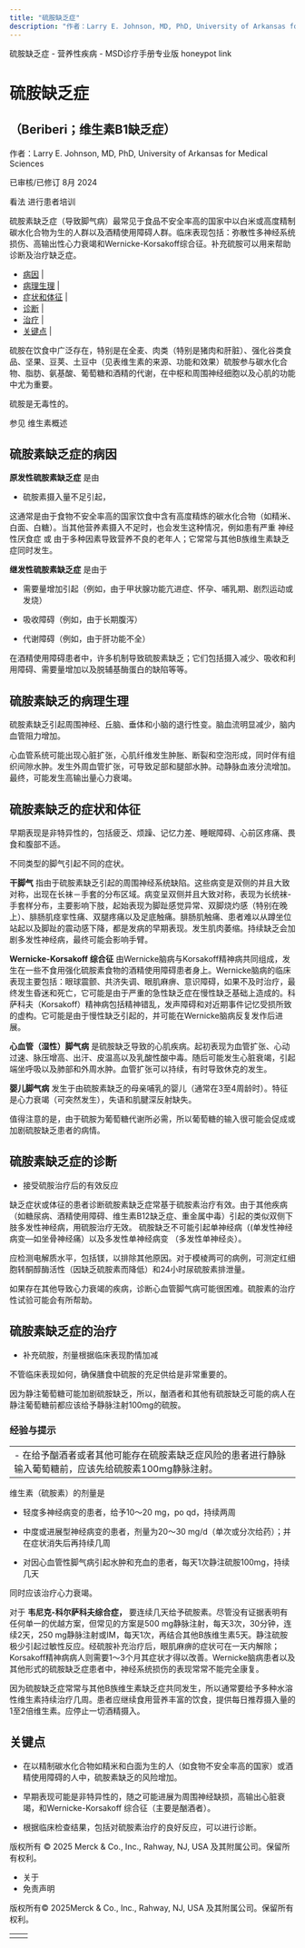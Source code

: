 ```yaml
---
title: "硫胺缺乏症"
description: "作者：Larry E. Johnson, MD, PhD, University of Arkansas for Medical Sciences"
---
```


﻿硫胺缺乏症 \- 营养性疾病 \- MSD诊疗手册专业版 honeypot link

# 硫胺缺乏症

## （Beriberi；维生素B1缺乏症）

作者：Larry E. Johnson, MD, PhD, University of Arkansas for Medical Sciences

已审核/已修订 8月 2024

看法 进行患者培训

硫胺素缺乏症（导致脚气病）最常见于食品不安全率高的国家中以白米或高度精制碳水化合物为生的人群以及酒精使用障碍人群。临床表现包括：弥散性多神经系统损伤、高输出性心力衰竭和Wernicke-Korsakoff综合征。补充硫胺可以用来帮助诊断及治疗缺乏症。

- [病因](#病因_v44324781_zh) \|
- [病理生理](#病理生理_v44324797_zh) \|
- [症状和体征](#症状和体征_v44324801_zh) \|
- [诊断](#诊断_v44324813_zh) \|
- [治疗](#治疗_v44324826_zh) \|
- [关键点](#关键点_v44324855_zh) \|

硫胺在饮食中广泛存在，特别是在全麦、肉类（特别是猪肉和肝脏）、强化谷类食品、坚果、豆荚、土豆中（见表维生素的来源、功能和效果）硫胺参与碳水化合物、脂肪、氨基酸、葡萄糖和酒精的代谢，在中枢和周围神经细胞以及心肌的功能中尤为重要。

硫胺是无毒性的。

参见 维生素概述

## 硫胺素缺乏症的病因

**原发性硫胺素缺乏症** 是由

- 硫胺素摄入量不足引起，


这通常是由于食物不安全率高的国家饮食中含有高度精炼的碳水化合物（如精米、白面、白糖）。当其他营养素摄入不足时，也会发生这种情况，例如患有严重 神经性厌食症 或 由于多种因素导致营养不良的老年人；它常常与其他B族维生素缺乏症同时发生。

**继发性硫胺素缺乏症** 是由于

- 需要量增加引起（例如，由于甲状腺功能亢进症、怀孕、哺乳期、剧烈运动或发烧）

- 吸收障碍（例如，由于长期腹泻）

- 代谢障碍（例如，由于肝功能不全）


在酒精使用障碍患者中，许多机制导致硫胺素缺乏；它们包括摄入减少、吸收和利用障碍、需要量增加以及脱辅基酶蛋白的缺陷等等。

## 硫胺素缺乏的病理生理

硫胺素缺乏引起周围神经、丘脑、垂体和小脑的退行性变。脑血流明显减少，脑内血管阻力增加。

心血管系统可能出现心脏扩张，心肌纤维发生肿胀、断裂和空泡形成，同时伴有组织间隙水肿。发生外周血管扩张，可导致足部和腿部水肿。动静脉血液分流增加。最终，可能发生高输出量心力衰竭。

## 硫胺素缺乏的症状和体征

早期表现是非特异性的，包括疲乏、烦躁、记忆力差、睡眠障碍、心前区疼痛、畏食和腹部不适。

不同类型的脚气引起不同的症状。

**干脚气** 指由于硫胺素缺乏引起的周围神经系统缺陷。这些病变是双侧的并且大致对称，出现在长袜－手套的分布区域。病变呈双侧并且大致对称，表现为长统袜-手套样分布，主要影响下肢，起始表现为脚趾感觉异常、双脚烧灼感（特别在晚上）、腓肠肌痉挛性痛、双腿疼痛以及足底触痛。腓肠肌触痛、患者难以从蹲坐位站起以及脚趾的震动感下降，都是发病的早期表现。发生肌肉萎缩。持续缺乏会加剧多发性神经病，最终可能会影响手臂。

**Wernicke-Korsakoff 综合征** 由Wernicke脑病与Korsakoff精神病共同组成，发生在一些不食用强化硫胺素食物的酒精使用障碍患者身上。Wernicke脑病的临床表现主要包括：眼球震颤、共济失调、眼肌麻痹、意识障碍，如果不及时治疗，最终发生昏迷和死亡，它可能是由于严重的急性缺乏症在慢性缺乏基础上造成的。科萨科夫（Korsakoff）精神病包括精神错乱，发声障碍和对近期事件记忆受损所致的虚构。它可能是由于慢性缺乏引起的，并可能在Wernicke脑病反复发作后进展。

**心血管（湿性）脚气病** 是硫胺缺乏导致的心肌疾病。起初表现为血管扩张、心动过速、脉压增高、出汗、皮温高以及乳酸性酸中毒。随后可能发生心脏衰竭，引起端坐呼吸以及肺部和外周水肿。血管扩张可以持续，有时导致休克的发生。

**婴儿脚气病** 发生于由硫胺素缺乏的母亲哺乳的婴儿（通常在3至4周龄时）。特征是心力衰竭（可突然发生），失语和肌腱深反射缺失。

值得注意的是，由于硫胺为葡萄糖代谢所必需，所以葡萄糖的输入很可能会促成或加剧硫胺缺乏患者的病情。

## 硫胺素缺乏症的诊断

- 接受硫胺治疗后的有效反应


缺乏症状或体征的患者诊断硫胺素缺乏症常基于硫胺素治疗有效。由于其他疾病（如糖尿病、酒精使用障碍、维生素B12缺乏症、重金属中毒）引起的类似双侧下肢多发性神经病，用硫胺治疗无效。 硫胺缺乏不可能引起单神经病（(单发性神经病变—如坐骨神经痛）以及多发性单神经病变 （多发性单神经炎）。

应检测电解质水平，包括镁，以排除其他原因。对于模棱两可的病例，可测定红细胞转酮醇酶活性（因缺乏硫胺素而降低）和24小时尿硫胺素排泄量。

如果存在其他导致心力衰竭的疾病，诊断心血管脚气病可能很困难。硫胺素的治疗性试验可能会有所帮助。

## 硫胺素缺乏症的治疗

- 补充硫胺，剂量根据临床表现酌情加减


不管临床表现如何，确保膳食中硫胺的充足供给是非常重要的。

因为静注葡萄糖可能加剧硫胺缺乏，所以，酗酒者和其他有硫胺缺乏可能的病人在静注葡萄糖前都应该给予静脉注射100mg的硫胺。

### 经验与提示

|     |
| --- |
| - 在给予酗酒者或者其他可能存在硫胺素缺乏症风险的患者进行静脉输入葡萄糖前，应该先给硫胺素100mg静脉注射。 |

维生素（硫胺素）的剂量是

- 轻度多神经病变的患者，给予10～20 mg，po qd，持续两周

- 中度或进展型神经病变的患者，剂量为20～30 mg/d（单次或分次给药）；并在症状消失后再持续几周

- 对因心血管性脚气病引起水肿和充血的患者，每天1次静注硫胺100mg，持续几天


同时应该治疗心力衰竭。

对于 **韦尼克-科尔萨科夫综合症，** 要连续几天给予硫胺素。尽管没有证据表明有任何单一的优越方案，但常见的方案是500 mg静脉注射，每天3次，30分钟，连续2天，250 mg静脉注射或IM，每天1次，再结合其他B族维生素5天。静注硫胺极少引起过敏性反应。经硫胺补充治疗后，眼肌麻痹的症状可在一天内解除；Korsakoff精神病病人则需要1～3个月其症状才得以改善。Wernicke脑病患者以及其他形式的硫胺缺乏症患者中，神经系统损伤的表现常常不能完全康复。

因为硫胺缺乏症常常与其他B族维生素缺乏症共同发生，所以通常要给予多种水溶性维生素持续治疗几周。患者应继续食用营养丰富的饮食，提供每日推荐摄入量的1至2倍维生素。应停止一切酒精摄入。

## 关键点

- 在以精制碳水化合物如精米和白面为生的人（如食物不安全率高的国家）或酒精使用障碍的人中，硫胺素缺乏的风险增加。

- 早期表现可能是非特异性的，随之可能进展为周围神经缺损，高输出心脏衰竭，和Wernicke-Korsakoff 综合征（主要是酗酒者）。

- 根据临床检查结果，包括对硫胺素治疗的良好反应，可以进行诊断。




版权所有 © 2025
Merck & Co., Inc., Rahway, NJ, USA 及其附属公司。保留所有权利。

- 关于
- 免责声明

版权所有© 2025Merck & Co., Inc., Rahway, NJ, USA 及其附属公司。保留所有权利。

|     |     |
| --- | --- |
|  |  |